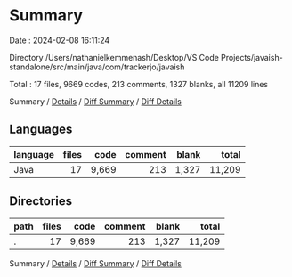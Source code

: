 # Summary

Date : 2024-02-08 16:11:24

Directory /Users/nathanielkemmenash/Desktop/VS Code Projects/javaish-standalone/src/main/java/com/trackerjo/javaish

Total : 17 files,  9669 codes, 213 comments, 1327 blanks, all 11209 lines

Summary / [Details](details.md) / [Diff Summary](diff.md) / [Diff Details](diff-details.md)

## Languages
| language | files | code | comment | blank | total |
| :--- | ---: | ---: | ---: | ---: | ---: |
| Java | 17 | 9,669 | 213 | 1,327 | 11,209 |

## Directories
| path | files | code | comment | blank | total |
| :--- | ---: | ---: | ---: | ---: | ---: |
| . | 17 | 9,669 | 213 | 1,327 | 11,209 |

Summary / [Details](details.md) / [Diff Summary](diff.md) / [Diff Details](diff-details.md)